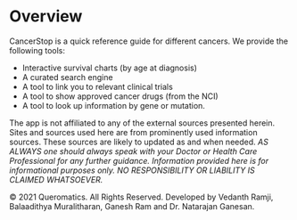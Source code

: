 # Overview

CancerStop is a quick reference guide for different cancers.
We provide the following tools:
* Interactive survival charts (by age at diagnosis)
* A curated search engine
* A tool to link you to relevant clinical trials
* A tool to show approved cancer drugs (from the NCI)
* A tool to look up information by gene or mutation.


The app is not affiliated to any of the external sources presented herein. Sites and sources used here are from prominently used information sources. These sources are likely to updated as and when needed. 
*AS ALWAYS one should always speak with your Doctor or Health Care Professional for any further guidance. Information provided here is for informational purposes only. NO RESPONSIBILITY OR LIABILITY IS CLAIMED WHATSOEVER.*


© 2021 Queromatics. All Rights Reserved.
Developed by Vedanth Ramji, Balaadithya Muralitharan, Ganesh Ram and Dr. Natarajan Ganesan.
